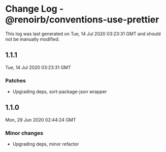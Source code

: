 # Change Log - @renoirb/conventions-use-prettier

This log was last generated on Tue, 14 Jul 2020 03:23:31 GMT and should not be manually modified.

## 1.1.1
Tue, 14 Jul 2020 03:23:31 GMT

### Patches

- Upgrading deps, sort-package-json wrapper

## 1.1.0
Mon, 29 Jun 2020 02:44:24 GMT

### Minor changes

- Upgrading deps, minor refactor


